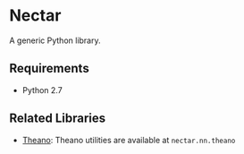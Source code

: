 # Nectar
A generic Python library.

## Requirements
* Python 2.7

## Related Libraries
* [Theano](http://deeplearning.net/software/theano/): Theano utilities are available at `nectar.nn.theano`
